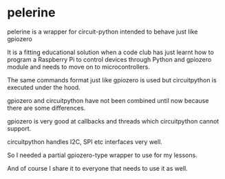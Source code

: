 # pelerine
pelerine is a wrapper for circuit-python intended to behave just like gpiozero

It is a fitting educational solution when a code club has just learnt how to program a Raspberry Pi to control devices through Python and gpiozero module and needs to move on to microcontrollers.

The same commands format just like gpiozero is used but circuitpython is executed under the hood.

gpiozero and circuitpython have not been combined until now because there are some differences.

gpiozero is very good at callbacks and threads which circuitpython cannot support.

circuitpython handles I2C, SPI etc interfaces very well.

So I needed a partial gpiozero-type wrapper to use for my lessons.

And of course I share it to everyone that needs to use it as well.
